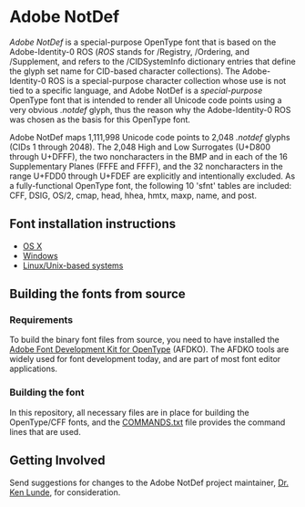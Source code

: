 # Adobe NotDef

*Adobe NotDef* is a special-purpose OpenType font that is based on the Adobe-Identity-0 ROS (*ROS* stands for /Registry, /Ordering, and /Supplement, and refers to the /CIDSystemInfo dictionary entries that define the glyph set name for CID-based character collections). The Adobe-Identity-0 ROS is a special-purpose character collection whose use is not tied to a specific language, and Adobe NotDef is a *special-purpose* OpenType font that is intended to render all Unicode code points using a very obvious *.notdef* glyph, thus the reason why the Adobe-Identity-0 ROS was chosen as the basis for this OpenType font.

Adobe NotDef maps 1,111,998 Unicode code points to 2,048 *.notdef* glyphs (CIDs 1 through 2048). The 2,048 High and Low Surrogates (U+D800 through U+DFFF), the two noncharacters in the BMP and in each of the 16 Supplementary Planes (FFFE and FFFF), and the 32 noncharacters in the range U+FDD0 through U+FDEF are explicitly and intentionally excluded. As a fully-functional OpenType font, the following 10 'sfnt' tables are included: CFF, DSIG, OS/2, cmap, head, hhea, hmtx, maxp, name, and post.

## Font installation instructions

* [OS X](http://support.apple.com/kb/HT2509)
* [Windows](http://windows.microsoft.com/en-us/windows-vista/install-or-uninstall-fonts)
* [Linux/Unix-based systems](https://github.com/adobe-fonts/source-code-pro/issues/17#issuecomment-8967116)

## Building the fonts from source

### Requirements

To build the binary font files from source, you need to have installed the [Adobe Font Development Kit for OpenType](http://www.adobe.com/devnet/opentype/afdko.html) (AFDKO). The AFDKO tools are widely used for font development today, and are part of most font editor applications.

### Building the font

In this repository, all necessary files are in place for building the OpenType/CFF fonts, and the [COMMANDS.txt](COMMANDS.txt) file provides the command lines that are used.

## Getting Involved

Send suggestions for changes to the Adobe NotDef project maintainer, [Dr. Ken Lunde](mailto:lunde@adobe.com?subject=[GitHub]%20Adobe%20NotDef), for consideration.
